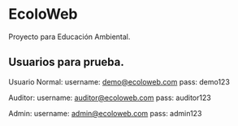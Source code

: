 # EcoloWeb
Proyecto para Educación Ambiental.

## Usuarios para prueba.

Usuario Normal:
username: demo@ecoloweb.com
pass: demo123

Auditor:
username: auditor@ecoloweb.com
pass: auditor123

Admin:
username: admin@ecoloweb.com
pass: admin123
